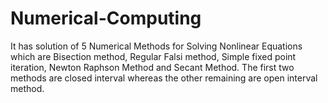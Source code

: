 # Numerical-Computing
It has solution of 5 Numerical Methods for Solving Nonlinear Equations which are Bisection method, Regular Falsi method, Simple fixed point iteration, Newton Raphson Method and Secant Method. The first two methods are closed interval whereas the other remaining are open interval method. 
